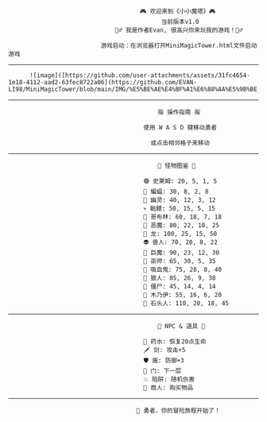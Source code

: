                                          🎮 欢迎来到《小小魔塔》🎮
                                               当前版本v1.0
                                  🧙‍♂️ 我是作者Evan, 很高兴你来玩我的游戏！🧙‍♂️

                              游戏启动：在浏览器打开MiniMagicTower.html文件启动游戏

****


          ![image]([https://github.com/user-attachments/assets/31fc4654-1e18-4112-aad2-63fec8722a06](https://github.com/EVAN-LI98/MiniMagicTower/blob/main/IMG/%E5%BE%AE%E4%BF%A1%E6%88%AA%E5%9B%BE_20240801051046.png))


****

                                              🈯 操作指南 🈯
                                              
                                          使用 W A S D 键移动勇者

                                            或点击相邻格子来移动

****

                                              🧟 怪物图鉴 🧟
                                              
                                          🟢 史莱姆: 20, 5, 1, 5
                                          🦇 蝙蝠: 30, 8, 2, 8
                                          👻 幽灵: 40, 12, 3, 12
                                          💀 骷髅: 50, 15, 5, 15
                                          👺 哥布林: 60, 18, 7, 18
                                          👹 恶魔: 80, 22, 10, 25
                                          🐉 龙: 100, 25, 15, 50
                                          👽 兽人: 70, 20, 8, 22
                                          🧌 巨魔: 90, 23, 12, 30
                                          🧙 巫师: 65, 30, 5, 35
                                          🧛 吸血鬼: 75, 28, 8, 40
                                          🐺 狼人: 85, 26, 9, 38
                                          🧟 僵尸: 45, 14, 4, 14
                                          🧞 木乃伊: 55, 16, 6, 20
                                          🗿 石头人: 110, 20, 18, 45

****

                                              🧙 NPC & 道具 🎁

                                          🧪 药水: 恢复20点生命
                                          🗡️ 剑: 攻击+5
                                          🛡️ 盾: 防御+3
                                          📶 门: 下一层
                                          💥 陷阱: 随机伤害
                                          🤠 商人: 购买物品

****

                                        🚀 勇者，你的冒险旅程开始了！
